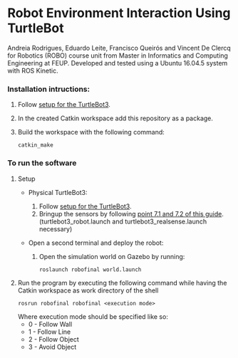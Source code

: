 # Robot Environment Interaction Using TurtleBot

Andreia Rodrigues, Eduardo Leite, Francisco Queirós and Vincent De Clercq for Robotics (ROBO) course unit from Master in Informatics and Computing Engineering at FEUP.
Developed and tested using a Ubuntu 16.04.5 system with ROS Kinetic.

### Installation intructions:

1. Follow [setup for the TurtleBot3](http://emanual.robotis.com/docs/en/platform/turtlebot3/pc_setup/).

2. In the created Catkin workspace add this repository as a package.

3. Build the workspace with the following command:
    ```
    catkin_make
    ```

### To run the software
1. Setup
    * Physical TurtleBot3:
        1. Follow [setup for the TurtleBot3](http://emanual.robotis.com/docs/en/platform/turtlebot3/joule_setup/#install-linux-ubuntu).
	    2. Bringup the sensors by following [point 7.1 and 7.2 of this guide](http://emanual.robotis.com/docs/en/platform/turtlebot3/bringup/#bringup). (turtlebot3_robot.launch and turtlebot3_realsense.launch necessary)

    * Open a second terminal and deploy the robot:
		1. Open the simulation world on Gazebo by running:
		    ```
		    roslaunch robofinal world.launch
		    ```
2. Run the program by executing the following command while having the Catkin workspace as work directory of the shell
    ```
    rosrun robofinal robofinal <execution mode>
    ```
    Where execution mode should be specified like so:
	* 0 - Follow Wall
	* 1 - Follow Line
	* 2 - Follow Object
	* 3 - Avoid Object


